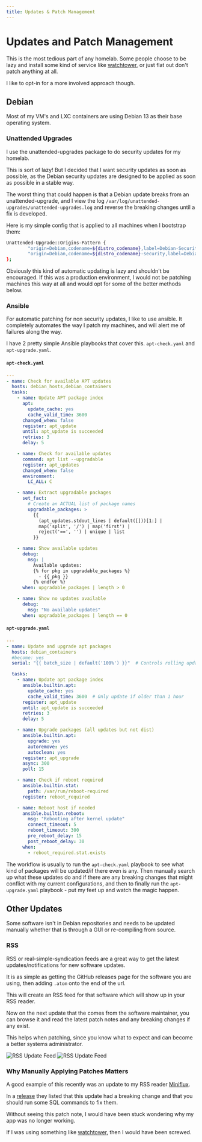 ```yaml
---
title: Updates & Patch Management
---
```


# Updates and Patch Management

This is the most tedious part of any homelab. Some people choose to be lazy and install some kind of service like [watchtower](https://github.com/containrrr/watchtower), or just flat out don't patch anything at all.

I like to opt-in for a more involved approach though.

## Debian

Most of my VM's and LXC containers are using Debian 13 as their base operating system.

### Unattended Upgrades

I use the unattended-upgrades package to do security updates for my homelab.

This is sort of lazy! But I decided that I want security updates as soon as possible, as the Debian security updates are designed to be applied as soon as possible in a stable way.

The worst thing that could happen is that a Debian update breaks from an unattended-upgrade, and I view the log `/var/log/unattended-upgrades/unattended-upgrades.log` and reverse the breaking changes until a fix is developed.

Here is my simple config that is applied to all machines when I bootstrap them:

```bash
Unattended-Upgrade::Origins-Pattern {
        "origin=Debian,codename=${distro_codename},label=Debian-Security";
        "origin=Debian,codename=${distro_codename}-security,label=Debian-Security";
};
```

Obviously this kind of automatic updating is lazy and shouldn't be encouraged. If this was a production environment, I would not be patching machines this way at all and would opt for some of the better methods below.

### Ansible

For automatic patching for non security updates, I like to use ansible. It completely automates the way I patch my machines, and will alert me of failures along the way.

I have 2 pretty simple Ansible playbooks that cover this. `apt-check.yaml` and `apt-upgrade.yaml`.

#### `apt-check.yaml`
```yaml
---
- name: Check for available APT updates
  hosts: debian_hosts,debian_containers
  tasks:
    - name: Update APT package index
      apt:
        update_cache: yes
        cache_valid_time: 3600
      changed_when: false
      register: apt_update
      until: apt_update is succeeded
      retries: 3
      delay: 5

    - name: Check for available updates
      command: apt list --upgradable
      register: apt_updates
      changed_when: false
      environment:
        LC_ALL: C

    - name: Extract upgradable packages
      set_fact:
        # Create an ACTUAL list of package names
        upgradable_packages: >
          {{ 
            (apt_updates.stdout_lines | default([]))[1:] | 
            map('split', '/') | map('first') | 
            reject('==', '') | unique | list 
          }}

    - name: Show available updates
      debug:
        msg: |
          Available updates:
          {% for pkg in upgradable_packages %}
            - {{ pkg }}
          {% endfor %}
      when: upgradable_packages | length > 0

    - name: Show no updates available
      debug:
        msg: "No available updates"
      when: upgradable_packages | length == 0
```

#### `apt-upgrade.yaml`

```yaml
---
- name: Update and upgrade apt packages
  hosts: debian_containers
  #become: yes
  serial: "{{ batch_size | default('100%') }}"  # Controls rolling updates

  tasks:
    - name: Update apt package index
      ansible.builtin.apt:
        update_cache: yes
        cache_valid_time: 3600  # Only update if older than 1 hour
      register: apt_update
      until: apt_update is succeeded
      retries: 3
      delay: 5

    - name: Upgrade packages (all updates but not dist)
      ansible.builtin.apt:
        upgrade: yes
        autoremove: yes
        autoclean: yes
      register: apt_upgrade
      async: 300
      poll: 15

    - name: Check if reboot required
      ansible.builtin.stat:
        path: /var/run/reboot-required
      register: reboot_required

    - name: Reboot host if needed
      ansible.builtin.reboot:
        msg: "Rebooting after kernel update"
        connect_timeout: 5
        reboot_timeout: 300
        pre_reboot_delay: 15
        post_reboot_delay: 30
      when: 
        - reboot_required.stat.exists
```

The workflow is usually to run the `apt-check.yaml` playbook to see what kind of packages will be updated/if there even is any. Then manually search up what these updates do and if there are any breaking changes that might conflict with my current configurations, and then to finally run the `apt-upgrade.yaml` playbook - put my feet up and watch the magic happen.

## Other Updates

Some software isn't in Debian repositories and needs to be updated manually whether that is through a GUI or re-compiling from source.

### RSS

RSS or real-simple-syndication feeds are a great way to get the latest updates/notifications for new software updates.

It is as simple as getting the GitHub releases page for the software you are using, then adding `.atom` onto the end of the url.

This will create an RSS feed for that software which will show up in your RSS reader. 

Now on the next update that the comes from the software maintainer, you can browse it and read the latest patch notes and any breaking changes if any exist.

This helps when patching, since you know what to expect and can become a better systems administrator.

![RSS Update Feed](/assets/img/updates-in-software-releases-light.webp#only-light)
![RSS Update Feed](/assets/img/updates-in-software-releases-dark.webp#only-dark)

### Why Manually Applying Patches Matters

A good example of this recently was an update to my RSS reader [Miniflux](https://github.com/miniflux/v2).

In a [release](https://github.com/miniflux/v2/releases/tag/2.2.14) they listed that this update had a breaking change and that you should run some SQL commands to fix them.

Without seeing this patch note, I would have been stuck wondering why my app was no longer working.

If I was using something like [watchtower](https://github.com/containrrr/watchtower), then I would have been screwed.
